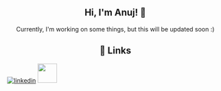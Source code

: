 <h2 align="center"> Hi, I'm Anuj! 👋 </h2>

<p align="center">Currently, I'm working on some things, but this will be updated soon :) </p>

<h2 align="center"> 🔗 Links </h2>

[![linkedin](https://img.shields.io/badge/linkedin-0A66C2?style=for-the-badge&logo=linkedin&logoColor=white)](https://www.linkedin.com/in/anuj-punekar/)
<a href="https://ppman216.itch.io/"><img src="https://user-images.githubusercontent.com/93873612/186203362-56fbe4f3-f90a-4237-af8d-5be5c64a98f7.png" width="45px"></a>
